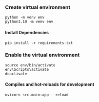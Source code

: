 ### Create virtual environment
```
python -m venv env
python3.10 -m venv env
```

#### Install Dependencies
```
pip install -r requirements.txt
```

### Enable the virtual environment
```
source env/bin/activate
env\Scripts\activate
deactivate
```

#### Compiles and hot-reloads for development
```
uvicorn src.main:app --reload
```
